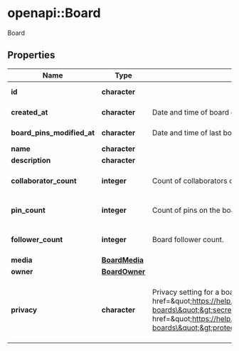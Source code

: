 # openapi::Board

Board

## Properties
Name | Type | Description | Notes
------------ | ------------- | ------------- | -------------
**id** | **character** |  | [optional] [readonly] 
**created_at** | **character** | Date and time of board creation. | [optional] [readonly] 
**board_pins_modified_at** | **character** | Date and time of last board pins modified. | [optional] [readonly] 
**name** | **character** |  | 
**description** | **character** |  | [optional] 
**collaborator_count** | **integer** | Count of collaborators on the board. | [optional] [readonly] [Min: 0] 
**pin_count** | **integer** | Count of pins on the board. | [optional] [readonly] [Min: 0] 
**follower_count** | **integer** | Board follower count. | [optional] [readonly] [Min: 0] 
**media** | [**BoardMedia**](Board_media.md) |  | [optional] 
**owner** | [**BoardOwner**](Board_owner.md) |  | [optional] 
**privacy** | **character** | Privacy setting for a board. Learn more about &lt;a href&#x3D;\&quot;https://help.pinterest.com/en/article/secret-boards\&quot;&gt;secret boards&lt;/a&gt; and &lt;a href&#x3D;\&quot;https://help.pinterest.com/en/business/article/protected-boards\&quot;&gt;protected boards&lt;/a&gt; | [optional] [default to &quot;PUBLIC&quot;] [Enum: [PUBLIC, PROTECTED, SECRET]] 


